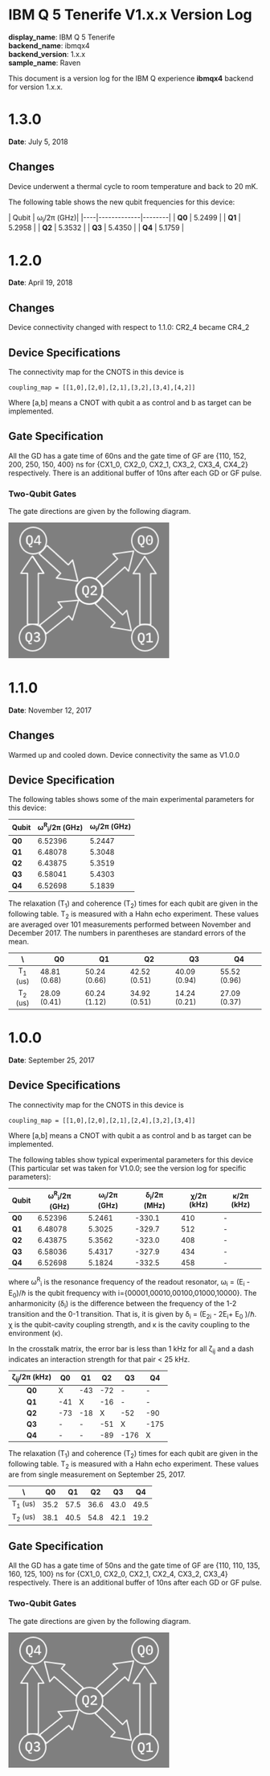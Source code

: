 # IBM Q 5 Tenerife V1.x.x Version Log

**display_name**: IBM Q 5 Tenerife  
**backend_name**: ibmqx4  
**backend_version**: 1.x.x   
**sample_name**: Raven 

This document is a version log for the IBM Q experience **ibmqx4** backend for version 1.x.x. 

# 1.3.0

**Date**: July 5, 2018

## Changes

Device underwent a thermal cycle to room temperature and back to 20 mK.

The following table shows the new qubit frequencies for this device:

| Qubit | &omega;<sub>i</sub>/2&pi;  (GHz)| 
|----|-------------|--------|
| **Q0**  | 5.2499   | 
| **Q1**  | 5.2958   | 
| **Q2**  | 5.3532   | 
| **Q3**  | 5.4350   | 
| **Q4**  | 5.1759   | 

# 1.2.0

**Date**: April 19, 2018

## Changes

Device connectivity changed with respect to 1.1.0: CR2\_4 became CR4\_2

## Device Specifications

The connectivity map for the CNOTS in this device is
```
coupling_map = [[1,0],[2,0],[2,1],[3,2],[3,4],[4,2]]
```
Where [a,b] means a CNOT with qubit a as control and b as target can be implemented.

## Gate Specification
 
All the GD has a gate time of 60ns and the gate time of GF are {110, 152, 200, 250, 150, 400} ns for {CX1\_0, CX2\_0, CX2\_1, CX3\_2, CX3\_4, CX4\_2} respectively. There is an additional buffer of 10ns after each GD or GF pulse. 

### Two-Qubit Gates

The gate directions are given by the following diagram.  

<img src="../images/ibmqx4-connections_1pt2pt0.png?raw=true" width="320">




# 1.1.0

**Date**: November 12, 2017

## Changes

Warmed up and cooled down. Device connectivity the same as V1.0.0

## Device Specification

The following tables shows some of the main experimental parameters for this device:

| Qubit| &omega;<sup>R</sup><sub>i</sub>/2&pi; (GHz)| &omega;<sub>i</sub>/2&pi;  (GHz)| 
|----|-------------|--------|
| **Q0**  | 6.52396 | 5.2447   | 
| **Q1**  | 6.48078 | 5.3048   | 
| **Q2**  | 6.43875 | 5.3519   | 
| **Q3**  | 6.58041 | 5.4303   | 
| **Q4**  | 6.52698 | 5.1839   | 

The relaxation (T<sub>1</sub>) and coherence (T<sub>2</sub>) times for each qubit are given in the following table. T<sub>2</sub> is measured with a Hahn echo experiment. These values are averaged over 101 measurements performed between November and December 2017. The numbers in parentheses are standard errors of the mean.

| \ |  Q0 |   Q1|  Q2 |Q3   |  Q4 |
|:-:|---|---|---|---|---|
|   T<sub>1</sub> (us) | 48.81 (0.68) |  50.24 (0.66)| 42.52 (0.51)| 40.09 (0.94) |  55.52 (0.96)|
|   T<sub>2</sub> (us)| 28.09 (0.41)  | 60.24 (1.12) | 34.92 (0.51)| 14.24 (0.21) | 27.09 (0.37) |


# 1.0.0

**Date**: September 25, 2017

## Device Specifications

The connectivity map for the CNOTS in this device is
```
coupling_map = [[1,0],[2,0],[2,1],[2,4],[3,2],[3,4]]
```
Where [a,b] means a CNOT with qubit a as control and b as target can be implemented.

The following tables show typical experimental parameters for this device (This particular set was taken for V1.0.0; see the version log for specific parameters):

| Qubit| &omega;<sup>R</sup><sub>i</sub>/2&pi; (GHz)       | &omega;<sub>i</sub>/2&pi;  (GHz)| &delta;<sub>i</sub>/2&pi; (MHz) | &chi;/2&pi; (kHz)| &kappa;/2&pi; (kHz)|
|----|-------------|--------|-------|--------|-------|
| **Q0**  | 6.52396 | 5.2461   | -330.1    | 410 | -
| **Q1**  | 6.48078 | 5.3025   | -329.7    | 512 | -
| **Q2**  | 6.43875 | 5.3562   | -323.0    | 408 | -
| **Q3**  | 6.58036 | 5.4317   | -327.9    | 434 | -
| **Q4**  | 6.52698 | 5.1824   | -332.5    | 458 | -


where &omega;<sup>R</sup><sub>i</sub> is the resonance frequency of the readout resonator, &omega;<sub>i</sub> = (E<sub>i</sub> - E<sub>0</sub>)/&hbar; is the qubit frequency with i={00001,00010,00100,01000,10000}.  The anharmonicity (&delta;<sub>i</sub>) is the difference between the frequency of the 1-2 transition and the 0-1 transition. That is, it is given by &delta;<sub>i</sub> = (E<sub>2i</sub> - 2E<sub>i</sub>+ E<sub>0</sub> )/&hbar;.  &chi; is the qubit-cavity coupling strength, and &kappa; is the cavity coupling to the environment (&kappa;).

In the crosstalk matrix, the error bar is less than 1 kHz for all &zeta;<sub>ij</sub> and a dash indicates an interaction strength for that pair < 25 kHz.


| &zeta;<sub>ij</sub>/2&pi; (kHz)  |  Q0 |   Q1|  Q2 |Q3   |  Q4 |
|:-:|---|---|---|---|---|
|   **Q0**|  X |  -43 | -72  |  - |  - |
|   **Q1**|  -41 |  X | -16  |  - |  - |
|   **Q2**| -73  |  -18 |  X | -52  | -90  |
|   **Q3**|  - |  - |  -51 |  X |  -175 |
|   **Q4**|  - |  - |  -89 |  -176 | X  |
 

The relaxation (T<sub>1</sub>) and coherence (T<sub>2</sub>) times for each qubit are given in the following table. T<sub>2</sub> is measured with a Hahn echo experiment. These values are from single measurement on September 25, 2017. 

| \ |  Q0 |   Q1|  Q2 |Q3   |  Q4 |
|:-:|---|---|---|---|---|
|   T<sub>1</sub> (us) | 35.2 |  57.5 | 36.6 | 43.0 |  49.5|
|   T<sub>2</sub> (us)| 38.1  | 40.5 | 54.8 | 42.1 | 19.2 |

## Gate Specification

All the GD has a gate time of 50ns and the gate time of GF are {110, 110, 135, 160, 125, 100} ns for {CX1\_0, CX2\_0, CX2\_1, CX2\_4, CX3\_2, CX3\_4} respectively. There is an additional buffer of 10ns after each GD or GF pulse. 

### Two-Qubit Gates

The gate directions are given by the following diagram.  

<img src="../images/ibmqx4-connections.png?raw=true" width="320">

